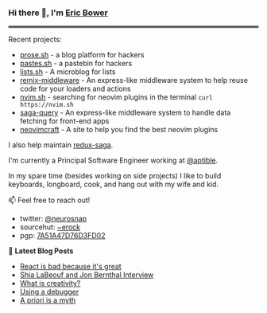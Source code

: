 ### Hi there 👋, I'm [Eric Bower](https://erock.io)

<hr style="border:2px solid gray"> </hr>

Recent projects:

- [prose.sh](https://prose.sh) - a blog platform for hackers
- [pastes.sh](https://pastes.sh) - a pastebin for hackers
- [lists.sh](https://lists.sh) - A microblog for lists
- [remix-middleware](https://github.com/neurosnap/remix-middleware) -
  An express-like middleware system to help reuse code for your loaders and actions
- [nvim.sh](https://nvim.sh) - searching for neovim plugins in the terminal
  `curl https://nvim.sh`
- [saga-query](https://github.com/redux-saga/saga-query) - An express-like
  middleware system to handle data fetching for front-end apps
- [neovimcraft](https://neovimcraft.com) - A site to help you find the best
  neovim plugins

I also help maintain [redux-saga](https://github.com/redux-saga).

I'm currently a Principal Software Engineer working at
[@aptible](https://aptible.com).

In my spare time (besides working on side projects) I like to build keyboards, longboard, 
cook, and hang out with my wife and kid.

📫 Feel free to reach out!

- twitter: [@neurosnap](https://twitter.com/neurosnap)
- sourcehut: [~erock](https://git.sr.ht/~erock)
- pgp: [7A51A47D76D3FD02](https://erock.io/publickey.txt)

📕 **Latest Blog Posts**

<!-- BLOG-POST-LIST:START -->
- [React is bad because it&#39;s great](https://erock.io/2022/09/22/react-is-bad-because-its-great.html)
- [Shia LaBeouf and Jon Bernthal Interview](https://erock.io/2022/09/08/shia-bernthal-interview.html)
- [What is creativity?](https://erock.io/2022/09/08/what-is-creativity.html)
- [Using a debugger](https://erock.io/2022/09/02/using-a-debugger.html)
- [A priori is a myth](https://erock.io/2022/08/29/a-priori-myth.html)
<!-- BLOG-POST-LIST:END -->
